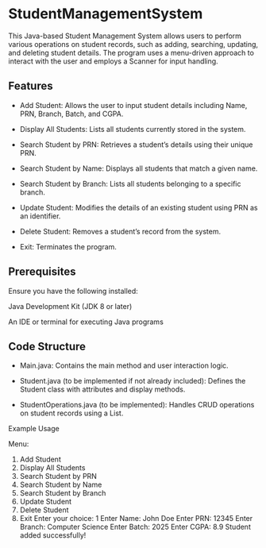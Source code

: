 # StudentManagementSystem

This Java-based Student Management System allows users to perform various operations on student records, such as adding, searching, updating, and deleting student details. The program uses a menu-driven approach to interact with the user and employs a Scanner for input handling.

## Features

* Add Student: Allows the user to input student details including Name, PRN, Branch, Batch, and CGPA.

* Display All Students: Lists all students currently stored in the system.

* Search Student by PRN: Retrieves a student’s details using their unique PRN.

* Search Student by Name: Displays all students that match a given name.

* Search Student by Branch: Lists all students belonging to a specific branch.

* Update Student: Modifies the details of an existing student using PRN as an identifier.

* Delete Student: Removes a student’s record from the system.

* Exit: Terminates the program.

## Prerequisites

Ensure you have the following installed:

Java Development Kit (JDK 8 or later)

An IDE or terminal for executing Java programs


## Code Structure

* Main.java: Contains the main method and user interaction logic.

* Student.java (to be implemented if not already included): Defines the Student class with attributes and display methods.

* StudentOperations.java (to be implemented): Handles CRUD operations on student records using a List<Student>.

Example Usage

Menu:
1. Add Student
2. Display All Students
3. Search Student by PRN
4. Search Student by Name
5. Search Student by Branch
6. Update Student
7. Delete Student
8. Exit
Enter your choice: 1
Enter Name: John Doe
Enter PRN: 12345
Enter Branch: Computer Science
Enter Batch: 2025
Enter CGPA: 8.9
Student added successfully!


